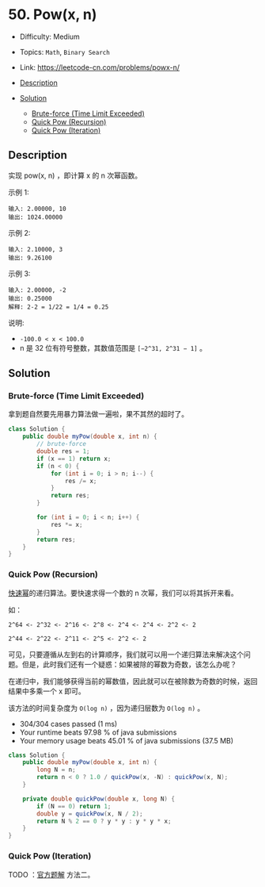 <!-- omit in toc -->
# 50. Pow(x, n)

- Difficulty: Medium
- Topics: `Math`, `Binary Search`
- Link: https://leetcode-cn.com/problems/powx-n/

- [Description](#description)
- [Solution](#solution)
  - [Brute-force (Time Limit Exceeded)](#brute-force-time-limit-exceeded)
  - [Quick Pow (Recursion)](#quick-pow-recursion)
  - [Quick Pow (Iteration)](#quick-pow-iteration)

## Description

实现 pow(x, n) ，即计算 x 的 n 次幂函数。

示例 1:
```
输入: 2.00000, 10
输出: 1024.00000
```
示例 2:
```
输入: 2.10000, 3
输出: 9.26100
```
示例 3:
```
输入: 2.00000, -2
输出: 0.25000
解释: 2-2 = 1/22 = 1/4 = 0.25
```
说明:

- `-100.0 < x < 100.0`
- n 是 32 位有符号整数，其数值范围是 `[−2^31, 2^31 − 1]` 。

## Solution

### Brute-force (Time Limit Exceeded)

拿到题自然要先用暴力算法做一遍啦，果不其然的超时了。

```java
class Solution {
    public double myPow(double x, int n) {
        // brute-force
        double res = 1;
        if (x == 1) return x;
        if (n < 0) {
            for (int i = 0; i > n; i--) {
                res /= x;
            }
            return res;
        }

        for (int i = 0; i < n; i++) {
            res *= x;
        }
        return res;
    }
}
```

### Quick Pow (Recursion)

[快速幂](https://oi-wiki.org/math/quick-pow/)的递归算法。要快速求得一个数的 n 次幂，我们可以将其拆开来看。

如：
```
2^64 <- 2^32 <- 2^16 <- 2^8 <- 2^4 <- 2^4 <- 2^2 <- 2

2^44 <- 2^22 <- 2^11 <- 2^5 <- 2^2 <- 2
```

可见，只要遵循从左到右的计算顺序，我们就可以用一个递归算法来解决这个问题。但是，此时我们还有一个疑惑：如果被除的幂数为奇数，该怎么办呢？

在递归中，我们能够获得当前的幂数值，因此就可以在被除数为奇数的时候，返回结果中多乘一个 x 即可。

该方法的时间复杂度为 `O(log n)` ，因为递归层数为 `O(log n)` 。

- 304/304 cases passed (1 ms)
- Your runtime beats 97.98 % of java submissions
- Your memory usage beats 45.01 % of java submissions (37.5 MB)

```java
class Solution {
    public double myPow(double x, int n) {
        long N = n;
        return n < 0 ? 1.0 / quickPow(x, -N) : quickPow(x, N);
    }

    private double quickPow(double x, long N) {
        if (N == 0) return 1;
        double y = quickPow(x, N / 2);
        return N % 2 == 0 ? y * y : y * y * x;
    }
}
```

### Quick Pow (Iteration)

TODO ：[官方题解](https://leetcode-cn.com/problems/powx-n/solution/powx-n-by-leetcode-solution/) 方法二。
